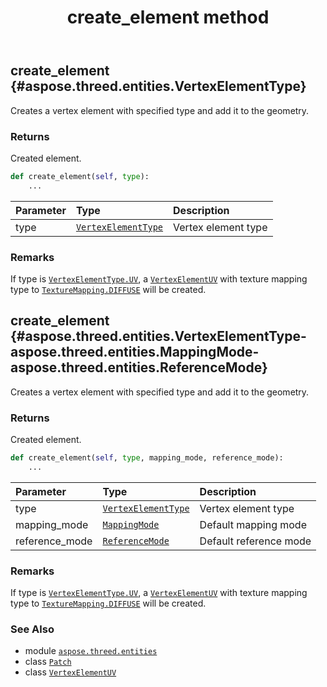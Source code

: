 ﻿---
title: create_element method
second_title: Aspose.3D for Python via .NET API References
description: 
type: docs
weight: 30
url: /aspose.threed.entities/patch/create_element/
is_root: false
---

## create_element {#aspose.threed.entities.VertexElementType}

Creates a vertex element with specified type and add it to the geometry.


### Returns 


Created element.


```python
def create_element(self, type):
    ...
```


| Parameter | Type | Description |
| :- | :- | :- |
| type | [`VertexElementType`](/3d/python-net/aspose.threed.entities/vertexelementtype) | Vertex element type |
### Remarks

If type is [`VertexElementType.UV`](/3d/python-net/aspose.threed.entities/vertexelementtype#UV), a [`VertexElementUV`](/3d/python-net/aspose.threed.entities/vertexelementuv) with texture mapping type to [`TextureMapping.DIFFUSE`](/3d/python-net/aspose.threed.entities/texturemapping#DIFFUSE) will be created.

## create_element {#aspose.threed.entities.VertexElementType-aspose.threed.entities.MappingMode-aspose.threed.entities.ReferenceMode}

Creates a vertex element with specified type and add it to the geometry.


### Returns 


Created element.


```python
def create_element(self, type, mapping_mode, reference_mode):
    ...
```


| Parameter | Type | Description |
| :- | :- | :- |
| type | [`VertexElementType`](/3d/python-net/aspose.threed.entities/vertexelementtype) | Vertex element type |
| mapping_mode | [`MappingMode`](/3d/python-net/aspose.threed.entities/mappingmode) | Default mapping mode |
| reference_mode | [`ReferenceMode`](/3d/python-net/aspose.threed.entities/referencemode) | Default reference mode |
### Remarks

If type is [`VertexElementType.UV`](/3d/python-net/aspose.threed.entities/vertexelementtype#UV), a [`VertexElementUV`](/3d/python-net/aspose.threed.entities/vertexelementuv) with texture mapping type to [`TextureMapping.DIFFUSE`](/3d/python-net/aspose.threed.entities/texturemapping#DIFFUSE) will be created.


### See Also
* module [`aspose.threed.entities`](../../)
* class [`Patch`](/3d/python-net/aspose.threed.entities/patch)
* class [`VertexElementUV`](/3d/python-net/aspose.threed.entities/vertexelementuv)
